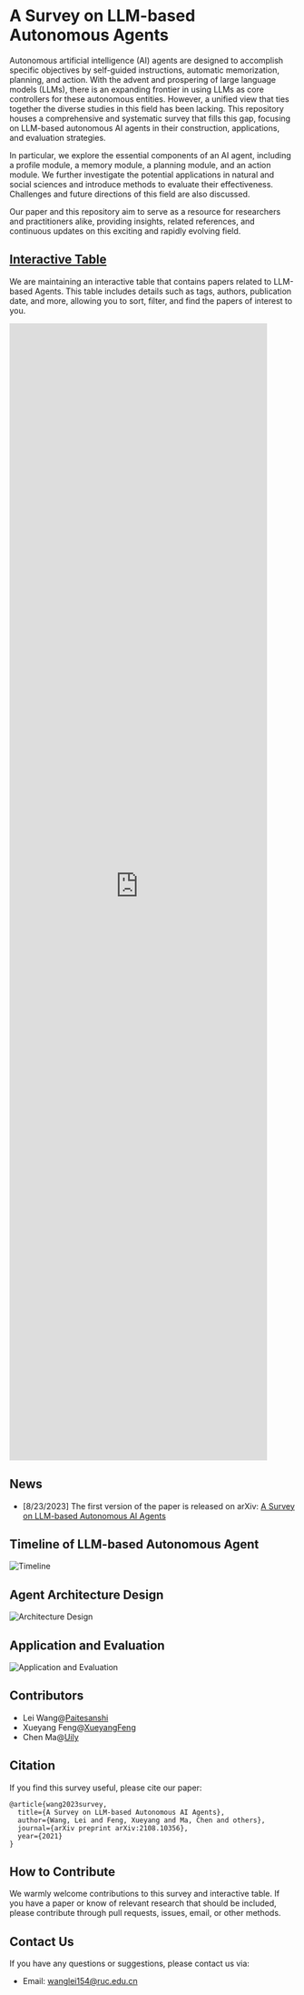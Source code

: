 # A Survey on LLM-based Autonomous Agents

Autonomous artificial intelligence (AI) agents are designed to accomplish specific objectives by self-guided instructions, automatic memorization, planning, and action. With the advent and prospering of large language models (LLMs), there is an expanding frontier in using LLMs as core controllers for these autonomous entities. However, a unified view that ties together the diverse studies in this field has been lacking. This repository houses a comprehensive and systematic survey that fills this gap, focusing on LLM-based autonomous AI agents in their construction, applications, and evaluation strategies.

In particular, we explore the essential components of an AI agent, including a profile module, a memory module, a planning module, and an action module. We further investigate the potential applications in natural and social sciences and introduce methods to evaluate their effectiveness. Challenges and future directions of this field are also discussed.

Our paper and this repository aim to serve as a resource for researchers and practitioners alike, providing insights, related references, and continuous updates on this exciting and rapidly evolving field.



## [Interactive Table](https://abyssinian-molybdenum-f76.notion.site/8335774013284f2681d6418279f03634?v=681bd9466cd649d98c818040cdf52e17&pvs=4)


We are maintaining an interactive table that contains papers related to LLM-based Agents. This table includes details such as tags, authors, publication date, and more, allowing you to sort, filter, and find the papers of interest to you.
<iframe  
 height=2000 
 width=90% 
 src="https://abyssinian-molybdenum-f76.notion.site/8335774013284f2681d6418279f03634?v=681bd9466cd649d98c818040cdf52e17&pvs=4"  
 frameborder=0  
 allowfullscreen>
 </iframe>

## News
- [8/23/2023] The first version of the paper is released on arXiv: [A Survey on LLM-based Autonomous AI Agents]()

## Timeline of LLM-based Autonomous Agent
![Timeline](assets/Timeline.png)

## Agent Architecture Design
![Architecture Design](assets/architecture.png)

## Application and Evaluation
![Application and Evaluation](assets/app&eva.png)




## Contributors
- Lei Wang@[Paitesanshi](https://github.com/Paitesanshi)
- Xueyang Feng@[XueyangFeng](https://github.com/XueyangFeng)
- Chen Ma@[Uily](https://github.com/Yilu114)

## Citation
If you find this survey useful, please cite our paper:
```
@article{wang2023survey,
  title={A Survey on LLM-based Autonomous AI Agents},
  author={Wang, Lei and Feng, Xueyang and Ma, Chen and others},
  journal={arXiv preprint arXiv:2108.10356},
  year={2021}
}
```
## How to Contribute
We warmly welcome contributions to this survey and interactive table. If you have a paper or know of relevant research that should be included, please contribute through pull requests, issues, email, or other methods.

## Contact Us
If you have any questions or suggestions, please contact us via:
- Email: wanglei154@ruc.edu.cn


